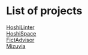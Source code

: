 # List of projects

[HoshiLinter](https://github.com/just-hoshinon/HoshiLinter)  
[HoshiSpace](https://github.com/HoshiSpace)  
[FictAdvisor](https://github.com/fictadvisor)  
[Mizuvia](https://github.com/mizuvia)  
